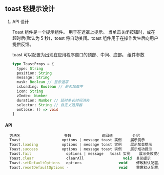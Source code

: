 ## toast 轻提示设计

1. API 设计

   Toast 组件是一个提示组件。 用于在遮罩上提示。
   当单击关闭按钮时，或在超时后(默认为 5 秒)，toast 将自动关闭。toast 组件用于在操作发生后向用户提供反馈。

   toast 可以配置为出现在应用程序窗口的顶部、中间、底部。
   组件参数

   ```typescript
   type ToastProps = {
     type: String
     position: String
     message: String
     mask: Boolean // 显示遮罩
     isLoading: Boolean // 是否加载中
     icon: String
     zIndex: Number
     duration: Number // 延时多长时间消失
     selector: String // 自定义选择器
     onClose: () => void
   }
   ```

#### API

```javascript
  方法名	                 参数	             返回值	     介绍
  Toast	                  options | message	toast 实例	展示提示
  Toast.loading	          options | message	toast 实例	展示加载提示
  Toast.success	          options | message	toast 实例	展示成功提示
  Toast.fail	            options | message	toast 实例	展示失败提示
  Toast.clear	            clearAll	              void	关闭提示
  Toast.setDefaultOptions	options	                void	修改默认配置，对所有 Toast 生效
  Toast.resetDefaultOptions	-	                    void	重置默认配置，对所有 Toast 生效
```
